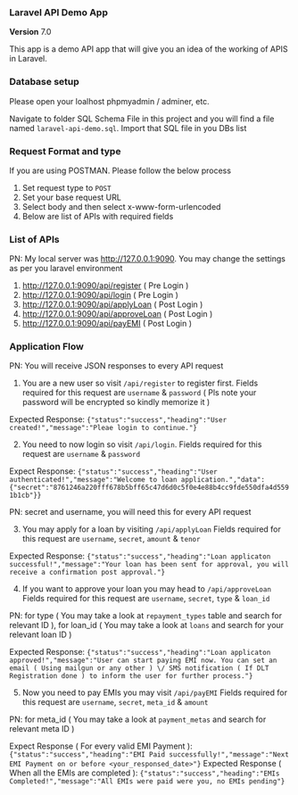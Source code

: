 ### **Laravel API Demo App**

**Version** 7.0

This app is a demo API app that will give you an idea of the working of APIS in Laravel.

### **Database setup**

Please open your loalhost phpmyadmin / adminer, etc.

Navigate to folder SQL Schema File in this project and you will find a file named `laravel-api-demo.sql`. Import that SQL file in you DBs list

### **Request Format and type**

If you are using POSTMAN. Please follow the below process

1. Set request type to `POST`
2. Set your base request URL
3. Select body and then select x-www-form-urlencoded
4. Below are list of APIs with required fields

### **List of APIs**

PN: My local server was http://127.0.0.1:9090. You may change the settings as per you laravel environment

1. http://127.0.0.1:9090/api/register ( Pre Login )
2. http://127.0.0.1:9090/api/login ( Pre Login )
3. http://127.0.0.1:9090/api/applyLoan ( Post Login )
4. http://127.0.0.1:9090/api/approveLoan ( Post Login )
5. http://127.0.0.1:9090/api/payEMI ( Post Login )

### **Application Flow**

PN: You will receive JSON responses to every API request

1. You are a new user so visit `/api/register` to register first. Fields required for this request are `username` & `password` ( Pls note your password will be encrypted so kindly memorize it )

Expected Response: `{"status":"success","heading":"User created!","message":"Pleae login to continue."}`

2. You need to now login so visit `/api/login`. Fields required for this request are `username` & `password`

Expect Response: `{"status":"success","heading":"User authenticated!","message":"Welcome to loan application.","data":{"secret":"8761246a220fff678b5bff65c47d6d0c5f0e4e88b4cc9fde550dfa4d5591b1cb"}}`

PN: secret and username, you will need this for every API request

3. You may apply for a loan by visiting `/api/applyLoan` Fields required for this request are `username`, `secret`, `amount` & `tenor`

Expected Response: `{"status":"success","heading":"Loan applicaton successful!","message":"Your loan has been sent for approval, you will receive a confirmation post approval."}`

4. If you want to approve your loan you may head to `/api/approveLoan` Fields required for this request are `username`, `secret`, `type` & `loan_id`

PN: for type ( You may take a look at `repayment_types` table and search for relevant ID ), for loan_id ( You may take a look at `loans` and search for your relevant loan ID )

Expected Response: `{"status":"success","heading":"Loan applicaton approved!","message":"User can start paying EMI now. You can set an email ( Using mailgun or any other ) \/ SMS notification ( If DLT Registration done ) to inform the user for further process."}`

5. Now you need to pay EMIs you may visit `/api/payEMI` Fields required for this request are `username`, `secret`, `meta_id` & `amount`

PN: for meta_id ( You may take a look at `payment_metas` and search for relevant meta ID  )

Expect Response ( For every valid EMI Payment ): `{"status":"success","heading":"EMI Paid successfully!","message":"Next EMI Payment on or before <your_responsed_date>"}`
Expected Response ( When all the EMIs are completed ): `{"status":"success","heading":"EMIs Completed!","message":"All EMIs were paid were you, no EMIs pending"}`
